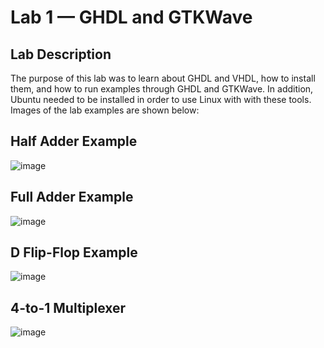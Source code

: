 # Lab 1 — GHDL and GTKWave

## Lab Description
The purpose of this lab was to learn about GHDL and VHDL, how to install them, and how to run examples through GHDL and GTKWave. In addition, Ubuntu needed to be installed in order to use Linux with with these tools. Images of the lab examples are shown below: 

## Half Adder Example
![image](https://github.com/h-pyo/cpe-322/assets/89234087/4a4797ae-0314-424b-b518-5932b9e546b5)

## Full Adder Example
![image](https://github.com/h-pyo/cpe-322/assets/89234087/4c4cbd39-2664-4ec2-9781-671dd620b423)

## D Flip-Flop Example
![image](https://github.com/h-pyo/cpe-322/assets/89234087/ef1dc380-872e-4e58-be2c-2efe3397ab8d)

## 4-to-1 Multiplexer
![image](https://github.com/h-pyo/cpe-322/assets/89234087/4c9174d2-0c71-4922-97c6-9a2ef048ce71)
